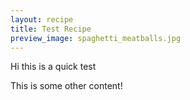 ```yaml
---
layout: recipe
title: Test Recipe
preview_image: spaghetti_meatballs.jpg
---
```


Hi this is a quick test

This is some other content!